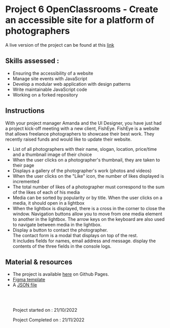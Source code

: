 <h1>Project 6 OpenClassrooms - Create an accessible site for a platform of photographers</h1>

<p>A live version of the project can be found at this <a href="https://buffalodebile.github.io/Openclassrooms-P6/" target="_blank">link  </a></p>

<h2>Skills assessed :</h2>

<ul>
<li>Ensuring the accessibility of a website</li>
<li>Manage site events with JavaScript</li>
<li>Develop a modular web application with design patterns</li>
<li>Write maintainable JavaScript code</li>
<li>Working on a forked repository</li>
</ul>

<h2>Instructions</h2>

<p>With your project manager Amanda and the UI Designer, you have just had a project kick-off meeting with a new client, FishEye. FishEye is a website that allows freelance photographers to showcase their best work. They recently raised funds and would like to update their website.</p>

<ul>
<li>List of all photographers with their name, slogan, location, price/time and a thumbnail image of their choice</li>
<li>When the user clicks on a photographer's thumbnail, they are taken to their page</li>
<li>Displays a gallery of the photographer's work (photos and videos)</li>
<li>When the user clicks on the "Like" icon, the number of likes displayed is incremented</li>
<li>The total number of likes of a photographer must correspond to the sum of the likes of each of his media</li>
<li>Media can be sorted by popularity or by title. When the user clicks on a media, it should open in a lightbox</li>
<li>When the lightbox is displayed, there is a cross in the corner to close the window. Navigation buttons allow you to move from one media element to another in the lightbox. The arrow keys on the keyboard are also used to navigate between media in the lightbox.</li>
<li>Display a button to contact the photographer. <br>
The contact form is a modal that displays on top of the rest. <br>
It includes fields for names, email address and message. display the contents of the three fields in the console logs.</li>
</ul>

<h2>Material & resources </h2>

<ul>
<li>The project is available <a href="https://github.com/OpenClassrooms-Student-Center/Front-End-Fisheye" target="_blank">here</a> on Github Pages.</li>
<li><a href="https://www.figma.com/file/Q3yNeD7WTK9QHDldg9vaRl/UI-Design-FishEye-FR?node-id=0%3A1" target="_blank">Figma template</a></li>
<li>A <a href="https://github.com/OpenClassrooms-Student-Center/Front-End-Fisheye/blob/main/data/photographers.json" target="_blank">JSON file</a></li>

<br><br>

<p>Project started on : 21/10/2022</p>
<p>Project Completed on : 21/11/2022 </p>
